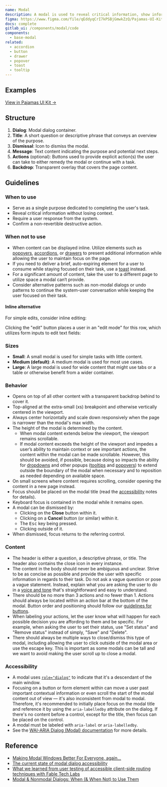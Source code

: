 ```yaml
---
name: Modal
description: A modal is used to reveal critical information, show information without losing context, or when the system requires a user response.
figma: https://www.figma.com/file/qEddyqCrI7kPSBjGmwkZzQ/Pajamas-UI-Kit?node-id=425%3A129
docs: complete
gitlab_ui: /components/modal/code
components:
  - base-modal
related:
  - accordion
  - button
  - drawer
  - popover
  - toast
  - tooltip
---
```


## Examples

<story-viewer component="base-modal" title="Opened modal" iframe-padding="120px 0px"></story-viewer>

<story-viewer component="base-modal" story="with-scrolling-content" title="With scrolling content" iframe-padding="240px 0px"></story-viewer>

<story-viewer component="base-modal" story="without-a-footer" title="Without actions" iframe-padding="120px 0px"></story-viewer>

[View in Pajamas UI Kit →](https://www.figma.com/file/qEddyqCrI7kPSBjGmwkZzQ/Pajamas-UI-Kit?node-id=4263%3A21)

## Structure

<figure-img alt="Numbered diagram of a modal structure" label="Modal structure" src="/img/modal-structure.svg"></figure-img>

1. **Dialog**: Modal dialog container.
1. **Title**: A short question or descriptive phrase that conveys an overview of the purpose.
1. **Dismissal**: Icon to dismiss the modal.
1. **Message**: Text content indicating the purpose and potential next steps.
1. **Actions** (optional): Buttons used to provide explicit action(s) the user can take to either remedy the modal or continue with a task.
1. **Backdrop**: Transparent overlay that covers the page content.

## Guidelines

### When to use

- Serve as a single purpose dedicated to completing the user's task.
- Reveal critical information without losing context.
- Require a user response from the system.
- Confirm a non-revertible destructive action.

### When not to use

- When content can be displayed inline. Utilize elements such as [popovers](/components/popover), [accordions](/components/accordion), or [drawers](/components/drawer) to present additional information while allowing the user to maintain focus on the page.
- If you need to deliver a brief, auto-expiring element for a user to consume while staying focused on their task, use a [toast](/components/toast) instead.
- For a significant amount of content, take the user to a different page to utilize space a modal can‘t provide.
- Consider alternative patterns such as non-modal dialogs or undo patterns to continue the system-user conversation while keeping the user focused on their task.

#### Inline alternative

For simple edits, consider inline editing:

<figure-img label="Inline editing before editing" src="/img/modal/inline-editing-1.svg"></figure-img>

Clicking the "edit" button places a user in an "edit mode" for this row, which utilizes form inputs to edit text fields:

<figure-img label="Inline editing during editing" src="/img/modal/inline-editing-2.svg"></figure-img>

### Sizes

- **Small**: A small modal is used for simple tasks with little content.
- **Medium (default)**: A medium modal is used for most use cases.
- **Large**: A large modal is used for wide content that might use tabs or a table or otherwise benefit from a wider container.

### Behavior

- Opens on top of all other content with a transparent backdrop behind to cover it.
- Top-aligned at the extra-small (xs) breakpoint and otherwise vertically centered in the viewport.
- Always center horizontally and scale down responsively when the page is narrower than the modal's max width.
- The height of the modal is determined by the content.
  - When modal content extends below the viewport, the viewport remains scrollable.
  - If modal content exceeds the height of the viewport and impedes a user’s ability to maintain context or see important actions, the content within the modal can be made scrollable. However, this should be avoided, if possible, because doing so impacts the ability for [dropdowns](/components/dropdown-overview) and other popups ([tooltips](/components/tooltip) and [popovers](/components/popover)) to extend outside the boundary of the modal when necessary and to reposition as needed depending on available space.
- On small screens where content requires scrolling, consider opening the content in a new page instead.
- Focus should be placed on the modal title (read the [accessibility](#accessibility) notes for details).
- Keyboard focus is contained in the modal while it remains open.
- A modal can be dismissed by:
    - Clicking on the **Close** button within it.
    - Clicking on a **Cancel** button (or similar) within it. 
    - The <kbd>Esc</kbd> key being pressed.
    - Clicking outside of it.
- When dismissed, focus returns to the referring control.

### Content

- The header is either a question, a descriptive phrase, or title. The header also contains the close icon in every instance.
- The content in the body should never be ambiguous and unclear. Strive to be as concise as possible and provide the user with specific information in regards to their task. Do not ask a vague question or pose a vague statement. Instead, explain what you are asking the user to do in a [voice and tone](/content/voice-and-tone) that's straightforward and easy to understand.
- There should be no more than 3 actions and no fewer than 1. Actions should always be located within an action bar at the bottom of the modal. Button order and positioning should follow our [guidelines for buttons](/components/button).
- When labeling your actions, let the user know what will happen for each possible decision you are affording to them and be specific. For example, when asking the user to set their status, use "Set status" and "Remove status" instead of simply, "Save" and "Delete".
- There should always be multiple ways to close/dismiss this type of modal, including allowing the user to click outside of the modal area or use the escape key. This is important as some modals can be tall and we want to avoid making the user scroll up to close a modal.

### Accessibility

- A modal uses [`role="dialog"`](https://www.w3.org/TR/wai-aria-1.2/#dialog) to indicate that it's a descendant of the main window.
- Focusing on a button or form element within can move a user past important contextual information or even scroll the start of the modal content out of view — it's also inconsistent from modal to modal. Therefore, it's recommended to initially place focus on the modal title and reference it by using the `aria-labelledby` attribute on the dialog. If there's no content before a control, except for the title, then focus can be placed on the control.
- A modal must be labeled with `aria-label` or `aria-labelledby`.
- See the [WAI-ARIA Dialog (Modal) documentation](https://www.w3.org/WAI/ARIA/apg/patterns/dialog-modal/) for more details.

## Reference

- [Making Modal Windows Better For Everyone, again...](https://www.scottohara.me/blog/2016/09/07/revised-modal-window.html)
- [The current state of modal dialog accessibility](https://www.tpgi.com/the-current-state-of-modal-dialog-accessibility/)
- [What we learned from user testing of accessible client-side routing techniques with Fable Tech Labs](https://www.gatsbyjs.com/blog/2019-07-11-user-testing-accessible-client-routing/)
- [Modal & Nonmodal Dialogs: When (& When Not) to Use Them](https://www.nngroup.com/articles/modal-nonmodal-dialog/)
